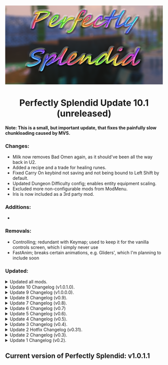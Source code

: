 <p align="center">
  <img src="https://github.com/SplendidAlakey/Perfectly-Splendid/blob/Perfectly-Splendid/images/banners/Perfectly_Splendid_2.png" width="720"
</p>

<h1 align="center"> Perfectly Splendid Update 10.1 (unreleased) <br>

#### Note: This is a small, but important update, that fixes the painfully slow chunkloading caused by MVS.

### Changes:

- Milk now removes Bad Omen again, as it should've been all the way back in U2.
- Added a recipe and a trade for healing runes.
- Fixed Carry On keybind not saving and not being bound to Left Shift by default.
- Updated Dungeon Difficulty config; enables entity equipment scaling.
- Excluded more non-configurable mods from ModMenu.
- Iris is now included as a 3rd party mod.

### Additions:

- 

### Removals: 

- Controlling; redundant with Keymap; used to keep it for the vanilla controls screen, which I simply never use
- FastAnim; breaks certain animations, e.g. Gliders', which I'm planning to include soon

### Updated: 

<details><summary>Updated all mods.</summary>

- BotanyPots
- BotanyTrees
- Cooking For Blockheads
- CraftingTweaks
- CraftPresence
- Create: Steam 'n' Rails
- Dungeon Difficulty
- Fabrication
- Iris
- Joy Of Painting
- libIPN
- MVS - Moog's Voyager Structures
- Runes
- Simply Swords
- Sleep Tight
- Spell Engine
- Spell Power Attribute
- Supplementaries
- Waystones
- Wizards
- Xaero's Maps

- Ore Variants

</details>

<details><summary>Update 10 Changelog (v1.0.1.0).</summary>

#### Note: This update adds a few new resource packs. If you'd like for them to apply automatically, delete your options.txt (will also reset keybinds!)

##### If your logs get a bit spammed with "Found reference to an unknown structure" after this update - it's safe to ignore. I'll filter that out when Quilt fixes Log Begone compatibility.

##### Not necessary, but recommended: download and drop [this file](https://www.curseforge.com/minecraft/mc-mods/qkl/download/4490417) into your mods folder after installing the pack. The pack will work just fine without it, but this is just an extra precaution for any potential issues with outdated Kotlin libraries.

### Changes:

- Brought back azalea boats from Aurora's Decorations, as the model issues have been fixed in ETF.
- Fixed modded bookshelves not providing any enchanting power.
- Updated Mob Variants config; adds new variants.
- Updated Universal Enchants config; made Wizards' enchantments exclusive to Wizards' gear with the exception of armour.
- Completely overhauled wizard merchants; sadly, existing ones will keep their original trades, with the exception of those, that never traded with you before (you can reroll those), so enjoy practically free trades if you've got one.
- Updated Wizards config; minor loot changes.
- Updated Naturalist config; adds new swamp mobs.
- Added Naturalist dragonflies to the Supplementaries' list of tickable mobs in jars.
- Updated SleepWarp config; now ticks block entities, but still doesn't tick mobs for performance reasons. If you experience performance drops during sleeping, set `tick_block_entities` to `false`.
- Updated Traveler's Backpack config; Pigmen can now spawn wearing backpacks.
- Very slightly increased the height boats can jump up to, so that you can jump over 1 full block on land (up from 0.25 to 0.35).
- Removed Everlasting Beef, Eternal Steak, Feral Claws and Fire Gauntlet artifacts. You'll keep the existing ones.
- Lowered most Artifacts' drop chances. Mimics are now not guaranteed to drop one either.
- Removed a few duplicate recipes, most notably mossy deepslate variants.
- Added stonecutter recipes for Mossier Deepslate blocks.
- Fixed a typo in cobbled mossy deepslate slabs ("SLab" -> "Slab").
- Removed recipes for Minekea's mossy basalt blocks in favour of Stoneworks, as Minekea's look too much like mossy deepslate blocks.
- Cartographer, Enderologist and Netherologist can now sell maps leading to the rarest structures in the pack.
- Disabled sneak + right-click on horses action opening their stats tooltip, because I couldn't make the saddleless GUI dark. If you'd like to re-enable it, it's in HorseStatsVanilla config.
- Dark mode button is not longer present in the main/pause menu and is only visible inside inventories.
- Excluded library mods from the resource loading screen.
- Added a couple more tips to the loading screens.
- Moved Fuzs mods' server configs from `defaultconfigs` to `config`.
- Minor changes to all scripts to be more readable.
- Updated Quilt Loader to 0.18.10.

### Additions:

- Carry On
     - Replaces Carrier for additional features; recommended setting the keybind to Shift/Sprint to avoid clashing with Improved Signs, as I can't seem to make it default
- Completionist Index; mostly added for myself, really, so I made it easy to ignore if you don't care about such stuff
     - Removed Minekea blocks, as there are simply too many
	 - Removed unobtainable items, including those that I disabled myself; if I missed any - let me know
- Create: Steam 'n' Rails
     - Collapsed REI entries
- Custom Villager Trades (Fabric); added in order to enhance some villagers' trades
- Entity Model Features (CEM)
- Mindful Darkness
     - Set dark mode off by default; enable in any inventory; uses roughly 30% darker GUI and the brightest text
- Mutant Monsters
     - Spawn weights for mutats are the following: 1 for creepers, 3 for endermen, 5 for skeletons and 8 for zombies; meaning all of them should be rare encounters, rather than regular spawns
- Permanent Sponges
     - Completely overhauled the recipes to make these sponges accessible late game
- Stoneworks
     - Collapsed REI entries
	 - Removed some duplicate recipes, but left most untouched, as they don't actually overlap and use different textures
- Supplemetaries Squared
     - Collapsed REI entries for Sacks
	 - Removed item shelves, as we already have plenty
- Transmog
     - Set to render in world and inventories; minimal tooltips

- Enhanced Boss Bars
- Fading Enchantment Glint
- Living Dragon
- Rainbow XP bar and ping
- Shield Corrections
- Vex Backport

### Removals: 

- Carrier; replaced by Carry On due to personal preference
- Custom Entity Models (CEM); replaced by Entity Model Features (EMF) for the new vex models
- Dark Mode Everywhere; replaced by Mindful Darkness, due to internal shaders negatively affecting REI, resource/data pack logos and world borders

- Better Boss Bars; replaced by Enhanced Boss Bars

### Updated: 

<details><summary>Updated all mods.</summary>

- Babies Forever
- Beautify
- Chunks Fade In
- Create
- Dave's Potioneering
- Dungeon Difficulty
- Easy Anvils
- Entity Texture Features
- Extended Drawers
- Farming For Blockheads
- Friends&Foes
- Inventory Profiles Next
- Iris
- libIPN
- KleeSlabs
- LootJS
- MC Dungeons Weapons
- Mob Variants
- Moog's Voyager Structures (MVS)
- Moonlight
- Mythic Mounts
- Naturalist
- Open Parties And Claims + Create Support
- Paginated Advancements
- Pehkui
- Projectile Damage Attribute
- PuzzlesLib
- Recipe Book Is Pain
- Repurposed Structures
- ServerCore
- Show Me Your Skin!
- Simple Voice Chat
- Sleep Tight
- Sleep Warp
- Structure Essentials
- Suggestion Tweaker
- Supplementaries
- The Bumblezone
- Traveler's Backpack
- When Dungeons Arise!
- Wizards
- Xaero's Maps

</details>

</details>

<details><summary>Update 9 Changelog (v1.0.0.0).</summary>

#### Note: This update mostly just brings every mod in the pack up-to-date.

### Changes:

- Create Deco mesh fences can now be diagonally connected (existing fences would need to be replaced for it to take effect).
- Drastically reduced the amount of runes, that can naturally spawn in wizards chests (down from 1-12 to 0-1).
- Replaced Guard Villagers Quilt with a newer version for Fabric; should have 0 issues, as they are identical, apart from the mod json format. This fixes putting swords into item frames.
- Removed IPN sorting buttons from Enchanting Infuser and Immersive Aircraft GUIs.
- Fixed the default zoom keybind being set to Y, instead of Z. Tut mir leid!
- Changed the default keybind for aircraft boosting from B to R.
- Changed the default keybind for switching to spell hotbar from Z to Y.
- Chunks will now use animations, when appearing, instead of just fading in (adjustable in the config).
- Updated Better Combat and Combat Roll configs.
- Some minor versioning and description changes. For more read [this](https://github.com/SplendidAlakey/Perfectly-Splendid/discussions/3).
- Updated Quilt Loader to 0.18.8.

### Additions:

- Backpacked
     - Framework
	 - Collapsed REI entries for backpack shelves
	 - Changed the backpack recipe to be closer to Traveler's Backpack requirements and not use rabbit hide
	 - Main differences between the packs are:
	      - Backpacked packs remain in the grave, when you die
		  - Backpacked packs are almost twice as large as Traveler's Backpack ones (91 vs 48 slots respectively)
		  - Traveler's Backpack packs include extra features, such as a built-in crafting table, fluid containers and sleeping bags
- Create: Extended Cogwheels Fabric
     - Collapsed REI entries
- CreateFabric&REIBugFix
- Mo' Structures
     - Adjusted spacing and separation settings to be more frequent, than WDA, but less frequent, than everything else
- Recipe Book is Pain; re-added now that the crashes have been fixed

- Repurposed Structures - Wizards Compat Datapack

### Removals: 

- 

### Updated: 

<details><summary>Updated all mods.</summary>

- Additional Banners
- Adorn
- Architectury
- Aurora's Decorations
- Awesome Dungeon: End
- Awesome Dungeon: Nether
- Blockus
- BotanyPots
- BotanyTrees
- Chunks fade in
- Comforts
- CraftPresence
- Create
- Create Deco Fabric
- Emotecraft
- Fabrication
- Guard Villagers
- Immersive Aircraft
- Immersive Armors
- Immersive Paintings
- Incendium
- Inventory Profiles Next
- Iris
- libIPN
- Log Begone
- LootJS
- MC Story Mode Armors
- MemoryLeakFix
- Moog's Voyager Structures (MVS)
- Moonlight
- No Resource Pack Warnings
- Open Parties and Claims
- Paginated Advancements
- Pehkui
- QSL
- Raised
- Recursive Resources
- Repurposed Structures
- ResourcefulLib
- Rhino
- Show Me Your Skin!
- Simple Copper Pipes
- Sleep Tight
- Smarter Farmers
- Styled Chat
- Stylish Effects
- Supplementaries
- The Bumblezone
- Tom's Simple Storage
- Traveler's Backpack
- Visual Workbench
- Wither Cage Fix
- Xaero's Maps
- XP Obelisk
- XP Obelisk Additions

- Repurposed Structures - Yung's Better Nether Fortress Compat Datapack

</details>

</details>

<details><summary>Update 8 Changelog (v0.9).</summary>

#### Note: Immersive Aircraft keybinds getting reset with Keymap is now fixed.

#### It is recommended you backup your options.txt outside of the game folder and delete it for all the changes to apply. Then re-apply any custom keybinds, if you had any.

### Changes:

- Changed default roll/dodge keybind from R to C.
- Added back compatibility between Wondrous Wilds, Naturalist and Supplementaries (glass jars); forgot to do that during the config transition in U7.
- Significantly increased the chances of Structory and Structory: Towers structures appearing in the world (down from maximum of up to 100k blocks apart to up to 30k). When Dungeons Arise structures should also spawn a bit more often (down from 150k to 50k).
- Increased the cost of re-rolling enchantments in the enchnating table from 1 to 32 lapis (for this to apply to existing worlds, delete your configs from `yourWorldFolder/serverconfig`).
- Blacklisted bats and bamboo creepers in Magnum Torches; this means they now can't spawn, if there's an amethyst magnum torch present. Also doubled the range of said torch (for this to apply to existing worlds, delete your configs from `yourWorldFolder/serverconfig`).
- Fixed a bug, that made items in invisible glow item frames invisible too (`inanimates_can_be_invisible` set to banned in Fabrication).
- Fixed a few woodcutter recipes not working.
- Fixed `twigs:polished_basalt_bricks` producing only 1 slab, when cut in a stonecutter.
- Fixed a lot of wall blocks sounding like glass, when broken (removed Why Does My Glass Sound Like That).
- Fixed a script to properly remove broken auto-generated Colorful Azalea models from Aurora's Decorations.
- Fixed Colorful Azaleas' wood not being compatible with Charm's woodcutter.
- Fixed Aurora's Decorations Colorful Azaleas recipes not working.
- Fixed Macaw's Trapdoors entries not getting collapsed in REI.
- Fixed a crash, that could happen, when nagivating Head Index's menus (temporarily removed 3D Skin Layers).
- Swapped AD's azalea boats for Ecologics' azalea boats, due to wrong models on AD part.
     - This is a bug, caused by ETF, not AD, as such, when ETF fixes it, I will revert back to AD models.
- Added flowering azalea wood recipes for Ecologics' items.
- Added a sandcastle recipe.
- Added a rainbow wool recipe.
- BetterEnd and Sod path blocks now also grant a x1.35 speed boost to be consistent with other path blocks.
- Removed IPN sorting buttons in straw statues' and armour stands' GUIs.
- Disabled Continuity glass pane culling fix resource pack, due to a texture bug.
- Added a bunch of actually useful tips to loading screens.
- Removed Awesome Dungeon settings datapacks, as there are now configs for it. The rarity of the structures should be pretty much the same, as before.
- Removed all breakable potions from Extra Alchemy, since vials are disabled already.
- Removed an endless rod recipe from Big Extras, as there already exists one in Minekea.
- Disabled a redundant fire aspect ignition feature from Bedrockify, as Enchancement already adds it.
- Updated BotanyPots compat datapack (removed Farmer's Delight stuff, as it has native support now).
- Removed `antiSpamDisabled` from default Carpet rules, due to Carpet TIS Additions removal.
- Disabled Terralith intro message; Nullscape and Incendium now don't have any to begin with.
- WIP: Added an optional tutorial structure called Bootcamp; to enable it navigate to `.minecraft/config/starterstructure.json5` and set `"shouldGenerateStructure": true`.
     - Why WIP? Because the way it generates is quite ugly at the moment, a few blocks fail to generate properly and generating entities is a bit iffy.
	 - Example blocks that fail to generate: item frames, paintings, linked chains and rotation speed controllers.
	 - What is it at all? A structure made by me, that showcases a lot of the mods in this pack, in case you'd like some basic introduction.
	 - If you opt in to generate the structure, it will spawn somewhere next to you on world creation. The entrance is at the front of the boot.
	 - You are encouraged to get through the entire structure without breaking any blocks, but I intentionally did not set protection on, in case you get stuck.
- Updated Quilt Loader to 0.18.5.

### Additions:

- Babies Forever by Roundaround;  included as an unmodified jar, as the mod is not hosted on CF, but is MIT licensed and is on the list of allowed 3rd party mods; if I receive a request from the developer to take it down - I will.
     - Original mod page can be found here: https://modrinth.com/mod/roundaround-babies-forever
- Better Nether Map by Jummit; included as an unmodified jar, as the mod is not hosted on CF, but is MIT licensed and is on the list of allowed 3rd party mods; if I receive a request from the developer to take it down - I will.
     - Original mod page can be found here: https://modrinth.com/mod/better-nether-map
- Boats go brr
- Integrated Stronghold; I'm leaving YUNG's Better Strongholds in as well, they can overlap a bit, but overall makes strongholds feel absolutely massive
     - Integrated API
	 - Integrated Stronghold - The Graveyard Integration; this is a datapack, but it will get downloaded into the resourcepacks folder, don't active it, it's purely for credit
- Macaw's Furniture
     - Collapsed REI entries
- Max Health Fix
- Resourceful Config; it's now required by Creeper Overhaul
- Resourceful Lib; it's now required by Handcrafted
- Rotation Locker by Beefox;  included as an unmodified jar, as the mod is not hosted on CF, but is Creative Commons licensed and is on the list of allowed 3rd party mods; if I receive a request from the developer to take it down - I will.
     - Original mod page can be found here: https://modrinth.com/mod/rotationlocker
- Sleep Tight
     - Mostly added for the sleep benefits, as such I pre-configured it to be singificantly easier, than by default. I might make it even easier, depending on how difficult the current iteration ends up being
	 - The benefits include: fully restoring HP and clearing all current effects, if you slept in the same bed for 7 days or more
	 - The downsides include: bed bugs might rarely spawn (5% chance) and sleeping in dark (or not spawn proofed) areas will most certainly not be safe
	 - The mod adds hammocks, which also exist in Comforts, but I will not be removing either, as they are different enough
	 - Note: using a bed will now simply make you lay in it, to actually sleep, hit space, while laying down, or sneak/crouch to get up
- Starter Structure; used for the optional Bootcamp structure spawn, does nothing by default
- Structure Essentials
- Trinkets Curios Theme
- YUNG's Better Nether Fortresses
     - Repurposed Structures - Yung's Better Nether Fortress Compat Datapack
- Wizards
     - Runes
     - Spell Engine
     - Spell Power Attribute
	 - Completely overhauled the recipes; runes, staffs and tier 1+ wands are gated behind netherite
	 - Drastically reduced the chances of any items appearing in loot chests (max 5%, min 2%)

All of the above mods, that are included as unmodified jars, will from now on be credited on the main page along with the rest of the extra credits.

### Removals: 

- Carpet TIS Addition
     - The only rule I used from that mod was `antiSpamDisabled` (Disable spamming checks on players, including: chat message cooldown, creative item drop cooldown)
- Recipe Book is Pain; 0.8.1 crashes with Tom's Simple Storage and 0.9.0 with Bag of Holding; will re-include once fixed
- Skin Layers 3D; causes a lockup, when viewing certain player skins, e.g. player heads obtained from Head Index menus or Miniblock Merchants
     - The issue has been fixed in 1.19.3 and there's a fixed build for 1.19.2 over at the mod's GitHub, which I will also include, if/when it gets published on CF
- Why Does My Glass Sound Like That; causes many non-glass blocks to sound like glass, when broken

### Updated: 

<details><summary>Updated all mods.</summary>

- Awesome Dungeon: End
- Awesome Dungeon: Nether
- Awesome Flooring
- Balm
- BetterCombat
- Blockus
- Bookshelf
- BotanyPots
- Capes
- Collective
- Colorful Azaleas
- CombatRoll
- Continuity
- Cooking For Blockheads
- Crafting Tweaks
- CraftPresence
- Creeper Overhaul
- Custom Entity Models
- Custom Portals
- Dave's Potioneering
- Display Case
- Dramatic Doors
- Easy Anvils
- Easy Magic
- Eating Animation
- Enchancement
- Enchanted Vertical Slabs
- Entity Texture Features
- Expanded Delight
- Extended Drawers
- Fabrication
- Farming For Blockheads
- Friends&Foes
- Handcrafted
- Hoe Tweaks
- Immediately Fast
- Immersive Aircraft
- Immersive Paintings
- Incendium
- Inventory Essentials
- Inventory Profiles Next
- Kiwi Lib
- libIPN
- LibraryFerret
- Lithium
- Macaw's Bridges
- Macaw's Doors
- Macaw's Roofs
- Macaw's Trapdoors
- Make Bubbles Pop
- MC Dungeons Armors
- MC Dungeons Weapons
- MC Story Mode Armors
- MemoryLeakFix
- Moonlight
- Nether Portal Fix
- Nullscape
- Open Parties And Claims
- Ping Wheel
- Player Animator
- QSL
- Random Bonemeal Flowers
- Repurposed Structures
- Roughly Enough Items
- Roughly Enough Professions
- Smaller Nether Portals
- Snowy Spirit
- Soul Fire'd
- Spiky Spikes
- Structory
- Structory: Towers
- Supplementaries
- Terralith
- The Bumblezone
- Tom's Simple Storage
- Traveler's Backpack
- Vanity Slots
- Visual Workbench
- Visuality
- Waystones
- Xaero's Maps
- YUNG's API
- YUNG's Better Desert Temples

- Glowing Ender Dragon
- Repurposed Structures - Better Ocean Monuments Compat Datapack
- Super Duper Vanilla Shaders
- Visual Shulker Labels

</details>

</details>

<details><summary>Update 7 Changelog (v0.8).</summary>

#### Note: The following enchantments are removed: homing, impact, acceleration. For more changes to enchantments, read [Enchancement's changelog](https://www.curseforge.com/minecraft/mc-mods/enchancement/files/4398115)

### Changes:

- Removed W.O.O.F. due to a crash, when sneak right-clicking on wolves. 
     - In my tests existing wolves didn't disappear, nor did the breeds change, but do make a backup, if you keep pet wolves, just in case. 
	 - Coloured leads will just turn into normal leads with a leftover tag.
     - Pet beds will definitely disappear.
- Enabled Aurora's Decorations' pet beds.
- BetterNether now natively tags ores, instead of via KubeJS.
- Slightly adjusted tougher mob variants to spawn deeper underground, less likely convert Nether mobs and far less likely spawn with bows.
- Updated Enchancement config.
- Reset Universal Enchants config.
- Recommend using GraalVM with its own optimization flags. Helps a lot with the initial game loading and worldgen times.
- Updated Quilt Loader to 0.18.2.

### Additions:

- 

### Removals: 

- W.O.O.F.; causes a crash, when opening the wolf interaction screen
     - Mine11lib; was only used by the above mod

### Updated: 

<details><summary>Updated all mods.</summary>

- Alternate Current
- Architectury
- BCLib
- BetterEnd
- BetterNether
- Blockus
- BotanyPots
- Chat Patches
- Chunks Fade In
- Collective
- Colorful Azaleas
- CombatRoll
- Create
- Create Deco Fabric
- Creeper Overhaul
- Do A Barrel Roll
- Dramatic Doors
- Dungeon Difficulty
- Dyed
- EnderChests
- Enchancement
- EntityCulling
- Entity Texture Features
- Fabrication
- Forge Config API Port
- Health Overlay
- Hoe Tweaks
- Immediately Fast
- Iris
- Just Mob Heads
- Kiwi
- MC Dungeons Armours
- MC Dungeons Artifacts
- MC Dungeons Weapons
- Mob Variants
- ModMenu
- Moonlight
- Omni-Hopper
- Passive Shield
- Pehkui
- Pickup Notifier
- QSL
- Raised
- Recipe Book Is Pain
- Repurposed Structures
- Roughly Enough Items
- ShetiPhianCore
- Shulker Drops Two
- Simply Swords
- Smaller Nether Portals
- Snowy Spirit
- Supplementaries
- The Bumblezone
- Tom's Simple Storage
- Traveler's Backpack
- Universal Enchants
- Wavey Capes
- Wondrous Wilds
- YUNG's API

- xali's Enchanted Books

</details>

</details>

<details><summary>Update 6 Changelog (v0.7)</summary>

#### Note: After this update your game folder will increase in size by ~650MB, this is due to the new Quilt Loader update, which creates transform cache on first launch

### Changes:

- Fixed a horrible bug, preventing players from interacting with entities (boats, villagers, traders, etc). The bug hopefully affected only Update 5, but I'm still sorry I missed something that important... (removed Fat Chicken).
- Removed creative flight bonus from lvl 4 beacons, due to the addition of quadrocopters. Note: currently the controls for all aircrafts constantly reset, to alleviate that, disable Keymap until the next update, as I'd rather not remove it.
- No longer reduce FPS to 1, when minimized. Alleviates an issue, that could cause initial game loading to take over 7min, if you minimized at any point during that time (changed DynamicFPS config).
- Regenerated Universal Enchants config. No actual changes, but if you customized anything be sure to redo it.
- Blacklisted Create Deco fences from connecting diagonally, due to invisible connections. Already placed mesh fences need to be replaced for it to stop connecting (added #diagonalfences:non_diagonal_fences tag).
- Default shader settings only: Drastically reduced emissive blocks intensity, so that redstone blocks, glow lichen and such aren't too bright (set EMISSIVE_INTENSITY=2 in shaders config).
- Fixed nether redstone ore not being affected by the extraction enchantment (added #c:ores tag).
- Reset the Dungeon Difficulty config to default values, due to the update. Some things might be less/more powerful, than before.
- Reset Simply Swords config to mostly default values, because the recipes are easier now.
- Updated BetterEnd, BetterNether, BetterCombat configs.
- Fixed tag scripts adding item tags, instead of block tags, oops...
- Colorful Azaleas tags are now added natively, rather than via KubeJS.
- Updated Quilt Loader to 0.18.1-beta.68. This completely fixes ModMenu stutter, but you will need extra 650MB of free space, due to newly introduced transform cache.
     - Note: Log Begone is temporarily not working with this Quilt Loader version

### Additions:

- Beautify
- Neat; Replaces Mob Plaques, I simply like it better
- Path under fence gates
- Voice Chat Interaction
- YetAnotherConfigLib (required by the new Chat Patches [formerly Where's My Chat History] version)

### Removals: 

- Fat Chicken (prevents players from interacting with entities)
- Mob Plaques (replaced by Neat, due to personal preference)

### Updated: 

<details><summary>Updated all mods.</summary>

- Armor Statues
- BE Style Wither
- Better Combat
- Better End
- Better Tridents
- Bookshelf
- Botany Pots
- Carpeted Stairs & Slabs
- Charm Of Undying
- Chat Patches (formerly Where's My Chat History)
- Chunks fade in
- Collective
- Colorful Azaleas
- CraftPresence
- Create
- Creeper Overhaul
- Dark Paintings
- Do A Barrel Roll
- Dramatic Doors
- Dynamic Music Updated
- Elytra Slot
- EnderChests
- Expanded Delight
- Extended Drawers
- Experience Bug Fix
- Fabrication
- Friends&Foes
- Immediately Fast
- Immersive Aircraft
- Immersive Armors
- Inventory Profiles Next
- KubeJS
- libIPN
- LootJS
- Macaw's Doors
- Macaw's Lights and Lamps
- Magnum Torch
- MC Dungeons Armors
- Mini Extras
- Mob Variants
- More Totems Of Undying
- Moonlight
- MultiBeds
- Open Parties And Claims
- Platforms
- Player Animator
- Polymer
- Reacharound
- Replanting Crops
- Roughly Enough Items
- Savage Ender Dragon
- Simple Copper Pipes
- Simple Voice Chat
- Simply Swords
- Smarter Farmers
- Snowy Spirit
- Spiky Spikes
- Straw Statues
- Supplementaries
- The Bumblezone
- Traveler's Backpack
- Universal Enchants
- Wavey Capes
- Xaero's Maps

- Repurposed Structures - Better Desert Temples Compat Datapack
- Xali's Enchanted Books

</details>

</details>

<details><summary>Update 5 Changelog (v0.6).</summary>

#### Note: Soul Fire'd mod changed soul fire id from "soulfired:soul_fire" to "minecraft:soul_fire"; shouldn't cause any issues, but check your soul fires after updating, just in case

### Changes:

- Drastically reduced the amount of mods ModMenu shows; if you don't see a mod in ModMenu - there's no in-game config for it
     - This was in an attempt to fix the massive stutter (26sec), that happens when you open mod menu; turns out the issue has to be fixed by Quilt
- Switched Quilt Loader to 0.17.9-beta.1 to fix the aforementioned stutter in ModMenu; that means the fancy error reporting window is gone for now
- Slightly increased the chances of Structory structures spawning
- Disabled slime animations from Better Animations Collection in favour of Luna Slimes
- Disabled default Continuity resource pack; you can now craft both connected and vanilla blocks
     - Note: this does not mean connected textures are gone now, only vanilla glass and bookshelves are
	 - To undo this, just enable the default Continuity resourcepack
- Disabled Earth2Java's mooblooms in favour of Friends&Foes mooblooms; your old mooblooms won't disappear
- Temporarily(?) disabled Bedrockify's reacharound placement, due to Reacharound mod update; practically affects nothing
- Adjusted When Dungeons Arise datapack settings for the new version; now should be a lot less spammy at spawn
- Removed useless GC flags from recommended JVM flags (flags used by G1GC)

### Additions:

- Friends&Foes Beekeeper's Hut
     - Adjusted spacing and separation settings to fit into the pack
- Friends&Foes Flowery Mooblooms
- Connected Blocks
     - Collapsed REI entries for glass
- Chunks Fade In
- Luna Slimes
- Make Bubbles Pop
- Structory: Towers
     - Adjusted spacing and separation settings to fit into the pack

### Removals: 

- 

### Updated: 

<details><summary>Updated all mods.</summary>

- Adorn
- Armor Statues
- Better Combat
- Block Limit Fix
- Botany Pots
- Carpet TIS Additions
- Carpeted Stairs & Slabs
- Clickable Advancements
- Collective
- CombatRoll
- Companion
- CraftPresence
- Critters and Companions
- Dark Paintings
- Dismount Entity
- Dungeon Difficulty
- Do A Barrel Roll
- Dynamic Music Updated
- Enchancement
- Entity Texture Features
- Farmer's Knives
- Fast Anim
- Forge Config API Port
- Friends & Foes
- Handcrafted
- Hoe Tweaks
- I Know What I'm Doing
- Immediately Fast
- Immersive Aircraft
- Immersive Armors
- Immersive Paintings
- Inventory Profiles Next
- Iris
- Just Mob Heads
- LambDynamicLights
- Leaves Be Gone
- libIPN
- Macaw's Windows
- Moonlight
- Passive Shield
- Paxi
- Pehkui
- Polymer
- Puzzle
- QSL
- Quilt Kotlin Libraries
- Radiant Gear
- Random Bonemeal Flowers
- Reacharound
- Replanting Crops
- Scaffolding Drops Nearby
- Show Me Your Skin!
- Shulker Drops Two
- Simple Voice Chat
- Simply Swords
- Smaller Nether Portals
- Snowy Spirit
- Sodium Extra
- Soul Fire'd
- Stack Refill
- Storage Labels
- Supplementaries
- The Bumblezone
- Tom's Simple Storage
- Traveler's Backpack
- Vanity Slots
- Visual Workbench
- When Dungeons Arise!
- Where's My Chat History
- XP Obelisk Additions

- Ore Variants
- Repurposed Structures Better Desert Temples Compat Datapack
- Repurposed Structures Better Ocean Monuments Compat Datapack

</details>

</details>

<details><summary>Update 4 Changelog (v0.5).</summary>

#### Note: Snow Day is gone from CF, might cause existing snowy leaves to disappear. If it's not actively snowing in your area, you can safely update.

### Changes:

- Fixed a crash, that would happen on first launch, if you've never installed the pack before (this is unrelated to the "crash" when you first install Quilt via JumpQuilt)
- Enabled the Nether Gauntlet boss and removed the recipe for the item it drops
     - The boss is now compatible with BetterCombat, but has twice more HP and armour
- Decreased the frequency at which Overworld bosses spawn a little; drastically increased the frequency at which the Nether Gauntlet spawns
- Disabled front third person view. This is a new option in Better Third Person mod, which totally makes sense
- Enabled the following fixes in Carpet Fixes (bugs, that were fixed in 1.19.3):
     - wrongPressurePlateHitboxFix true
     - shulkersAreLowerInChestBoatFix true
     - nbtDataDupeFix true
     - frogJumpsIgnoreTemptedFix true
     - deathTimeCorruptsMobsFix true
     - horseDupeFix true
     - chestBoatDupeFix true
- Re-enabled herringbone mangrove crafting table
- #c:ores tag is added natively by BCLib now, rather than KubeJS, which allowed me to make it compatible with Enchancement
- Aurora's Decorations stripped logs and wood now natively use appropriate tags, rather than via KubeJS
- Disabled right-click actions from Slight GUI Modifications
- Removed Charm's gold bars (duplicate)
- Fixed chat formatting not applying at all, thanks to Where's My Chat History update
- Updated Quilt Loader to 0.18.1-beta.25 (no user input required, unless you manually swapped out Forge for Quilt in your launcher)

### Additions:

- Block Limit Fix
- Carpet MiniTweaks
     - The following rules are enabled:
	   - villagersAlwaysConvert true, villagers will convert to zombies on any difficulty (I "enabled" it in one of the previous updates, but forgot that the mod wasn't in yet...)
	   - shaveSnowLayers true, you can shave snow layers with a shovel
	   - allChargedCreeperHeadsDrop true, instead of making just 1 random mob drop its head, charged creepers will now make all exploded mobs drop heads
	   - dyeableShearedSheep true, sheared sheep can be dyed just like regular sheep
	   - dyeableShulkers true, shulkers can be dyed and washed with a water bottle
	   - vexesNerf true, vexes will start dying once the invoker that summoned them dies
- Colormatic (was intended to be in since release, but past versions of TerraBlender caused a crash with it)
- Create Deco Fabric
     - Collapsed REI entries
	 - Adjusted some duplicate recipes as to not conflict with other mods
- Create: Extended Flywheels Fabric
     - Collapsed REI entries (the mod id is 'extendedflywheels', as such it won't show up when typing "@create" in REI)
- Handcrafted
     - Collapsed REI entries
- Inventory Essentials
- Keymap
     - I'm intentionally not providing a config for it, so that you can choose your own keyboard layout
- Leaves Be Gone
- Ping Wheel

### Removals: 

- Snow Day (gone from CurseForge)

### Updated: 

<details><summary>Updated all mods.</summary>

- Adorn
- Aurora's Decorations
- BCLib
- Better Combat
- Better Third Person
- Bosses Of Mass Destruction
- Botany Pots
- Botany Trees
- Chalk: Colorful Addon
- Dark Paintings
- Dave's Potioneering
- Do A Barrel Roll
- Dramatic Doors
- Dungeon Difficulty
- Ecologics
- Emotecraft
- Enchanted Vertical Slabs
- Enchantment Descriptions
- Fabrication
- Friends & Foes
- GeckoLib
- Inventory Profiles Next
- Immediately Fast
- KubeJS
- libIPN
- Log Begone
- LootR
- Macaw's Bridges
- Macaw's Fences and Walls
- Macaw's Roofs
- Macaw's Trapdoors
- Macaw's Windows
- Moonlight
- Open Parties and Claims
- Pehkui
- Polymer
- Quilt Kotlin Libraries
- Recipe Book Is Pain
- Roughly Enough Items
- Show Me Your Skin!
- Simple Voice Chat
- Snowy Spirit
- Stendhal
- Supplementaries
- TerraBlender
- Terralith
- Tom's Simple Storage
- Variant Bookshelves
- Variant Crafting Tables
- Where's My Chat History
- Xaero's Maps

- Chests Reimagined

</details>

</details>

<details><summary>Update 3 Changelog (v0.4).</summary>

#### Note: This update brings a big change to enchantments, as such some of them may disappear, make a backup just in case!
#### Some lightning rods might disappear after updating. I removed Oxidizing Lightning Rods, because Friends & Foes already adds them.
#### 1.19.3 is planned, waiting on all mods to update. My goal is to transition without corrupting worlds.

### Changes:

- Azalea chests, barrels, bookshelves and bookcases are now craftable.
- Backpacks will now display corresponding colours to the sleeping bags you used to craft it with.
- Disabled a lot of enchantments from MC Dungeons Armors, Artifacts and Weapons mods (those, that I consider to be too strong, irrelevant or duplicate).
- Made all chest boats craftable with modded chests (no texture changes, though).
- Added recipes for all guide books.
- Collapsed a bunch of REI entries.
- Added Create's toolbox and Wanderer's Catalogue to the IPN ignore list.
- Fixed an issue, where existing players would keep losing the probe note and Patchouli books on login.
- Removed some duplicate recipes (most notorious being basalt bricks).
- Removed stalagnate and mushroom fir benches and seat rests, due to broken textures.
- Removed Blockus' limestone recipes. The generation was already disabled since release to avoid confusion with Create.
- Removed gingerbread vertical slab, due to missing textures.
- Added missing tags to all Colorful Azaleas blocks.
- Shaders will now be on by default.
- Remove duplicate bee stinger from MCDW via its own config, rather than LootJS.
- Set strict priorities for all scripts.
- Updated Quilt Loader to 0.18.1-beta.23 (no user input required, unless you manually swapped out Forge for Quilt in your launcher).
- Changed recommended JVM arguments (now just using MC defaults, but with ShenandoahGC).

### Additions:

- Additional Mushroom Blocks
- Carpeted Stairs
- Create Chunkloading
- Critters and Companions
- Ecologics
     - Everything is disabled, apart from stackable moss
- Enchancement
     - The following existing and Enchancement's enchantments have been removed:
	      - "minecraft:lure" - now bundled with luck of the sea,
	      - "minecraft:loyalty" - all tridents now have loyalty by default,
	      - "minecraft:aqua_affinity",
	      - "minecraft:depth_strider" - both of these now exist as a single new enchantment amphibious,
	      - "betternether:ruby_fire" - replaced by molten, but BetterNether tools can still have it,
	      - "supplementaries:stasis" - I find it to be unfit for the pack,
	      - "enchancement:assimilation",
	      - "enchancement:buffet",
	      - "enchancement:wardenspine",
	      - "enchancement:chaos" - these 4 I find to be unfit for the pack,
	      - "bagofholding:preservation" - not needed, since we have graves,
	      - "farmersdelight:backstabbing" - redundant, due to shadow form.
	 - All tridents have loyalty
	 - Channeling works without thunder
	 - Fire aspect works like flint and steel
	 - Luck of the sea is bundled with lure
	 - Ender pearls don't hurt
	 - Channeling's thunder strike doesn't start fires or breaks blocks
	 - Tridents return from void
	 - The rest of the mod's settings are disabled; 
	 - I'd like to enable other tweaks, but, currently, that would not fit the pack, since we have Goblin Traders and such;
	   - However, truly unbreaking, single enchantment levels and 1 enchantment per item might come later down the line. Possibly when migrating to 1.20.
- Enchantment Descriptions
- Immersive Aircraft
     - Adjusted recipes to fit better into the pack
- Minekea
     - Certain auto-generated Aurora's Decorations blocks were removed due to broken textures
	 - Duplicate recipes removed
	 - Cobbled Endstone disabled
	 - The guide book will not be given on login, but you can craft it
	 - Added #c:buckets/honey tag to the bucket of honey, so it should work alongside Create and Bumblezone
	 - Collapsed REI entries
- Quilt Kotlin Libraries
- Universal Enchants
     - You will be able to apply any enchantment to almost anything; most OP combos disabled

- Ore Variants (should've been in since release, I somehow overlooked it)

### Removals: 

- Fabric Language Kotlin (replaced by QKL; no player facing changes)
- FixMySpawnR
     - Initially included to reduce the lag caused by large amounts of spawners, but massive dungeons sometimes take
	 - longer to complete, than it takes for spawners to run out (my setting was 10 in-game days)
- idwtialsimmoedm (replaced by Enchantment Descriptions, due to Enchancement)
- Oxidizing Lightning Rods (Friends & Foes already adds that feature)
- Tree Harvester (you now have to use a Lumberjack enchantment; no fast leaf decay at the moment, due to Snow Day)

- Dark Mode Everywhere Fix (stopped being a resourcepack, that only fixes missing GUI's and became a full dark GUI pack)

### Updated: 

<details><summary>Updated all mods.</summary>

- Architectury
- Ambient Sounds
- BCLib
- BetterCombat
- BetterEnd
- Blockus
- Bookshelf
- Bosses of Mass Destruction
- Botany Pots
- Carpet TIS Addition
- CraftPresence
- CreativeCore
- Collective
- CombatRoll
- Companion
- Conjuring
- Do A Barrel Roll
- Dungeon Difficulty
- Fabric Language Kotlin
- FerriteCore
- Friends & Foes
- GeckoLib
- Goblin Traders
- Ingredient Extension API
- Inventory Profiles Next
- Immediately Fast
- Immersive Paintings
- Iris
- Joy of Painting
- JumpyBoat
- KubeJS
- libIPN
- Lithium
- Log Begone
- LootR
- Macaw's Paths and Pavings
- Macaw's Windows
- Memory Leak Fix
- Mob Variants
- Mod Menu
- Moog's Voyager Structures
- Moonlight
- Nature's Compass
- Nyf's Spiders
- Open Parties and Claims
- owo
- Placeable Plants
- Polymer
- Polymorph
- QSL
- Random Bonemeal Flowers
- Reese's Sodium Options
- Recursive Resources
- Repurposed Structures
- Roughly Enough Items
- Projectile Damage Attribute
- Simple Voice Chat
- Snowy Spirit
- Sodium Extra
- Stendhal
- Straw Statues
- Supplementaries
- The Bumblezone
- Tom's Simple Storage
- Traveler's Backpack
- Variant Lanterns
- Xaero's Maps
- XP Obelisk
- XP Obelisk Additions

</details>

</details>

<details><summary>Update 2 Hotfix Changelog (v0.31).</summary>

<h1 align="center"> Perfectly Splendid Update 2 Hotfix <br>

#### Note: In order to fix a critical crash, Llamarama has been removed. 
#### This won't break anything, but if you had any modded Llamas, they will dissapear.
#### I'm sorry for that, it's my fault for not catching a critical crash, caused by a Llamarama + Naturalist combo earlier.

### Changes:

- Adjusted The Graveyard config to its Perfectly Splendid values. It got overriden by default values in the Update 2 and I didn't notice, sorry!
- Changed Tree Harvester mod not to automatically replant anything.
- Changed the Carrier keybind to Shift (if you use the modpack supplied config where Shift = sprint), as to not confict with Better Signs and Universal Graves.
- Disabled duplicate hunger/saturation bars in food tooltips.

### Additions:

- 

### Removals: 

- Llamarama (causes a crash, when Naturalist entities interact with llamarama:statue).
- Now Playing (seems to be what's causing "Index -1 out of bounds for length 129").

### Updated: 

<details><summary>Updated all mods.</summary>

- Bag Of Holding
- Roughly Enough Professions
- Supplementaries

</details>

</details>

<details><summary>Update 2 Changelog (v0.3).</summary>

<h1 align="center"> Perfectly Splendid Update 2 <br>

#### Note: Spice Of Fabric has been removed due to a crash with Create. Nothing should break, but do make a backup, just in case!
#### Open Parties and Claims requires a config reformat. If you were using a custom config, back it up!
#### This Update brings in the newest version of GeckoLib, meaning all animations now work properly with shaders.
#### If you would like for the updated resourcepacks to apply automatically, delete your options.txt.

### Changes:

- Hopefully, fixed an inconsistent crash, when opening chat. If you experience such a crash, and the log says
	- "Index -1 out of bounds for length 129", please, either leave a comment or open a GH issue.
	- Disabled Stendhal's chat utils. Signs, books etc still have them.
- Added a recipe for the Blazing Eye. I forgot, that the Nether Gauntlet boss is disabled, due to an incompatibility with BetterCombat, this is a compromise.
- Fixed another issue, that could randomly quadruple the Ender Dragon's HP.
- Fixed "air" blocks appearing in some stonecutter recipes.
- Fixed a crash, when searching "dep" in creative search (removed hardcodedSeaLevelFix rule).
- Fixed a crash, when using a hand crank to power mechanical press or a mixer above a basin with ingots (removed Spice Of Fabric).
- Fixed copper hopper recipe. It was correct with vanilla chests, but wrong with modded ones.
- Disabled "put items directly into inventory" feature from IPN, restoring vanilla behavior.
- Enabled locked slots feature. Right control enables/disables locking. Holding left control and left clicking on a slot will lock it.
- Added a recipe for Raid Horn. Difficult by design, see the recipe in REI.
- Added tags to horns (#c:horns and #c:copper_horns).
- Removed nether brass sconce, because the model is broken.
- Added #c:stripped_logs tag to Azalea and Jacaranda stipped logs.
- Added #c:stripped_wood tag to Azalea and Jacaranda stropped wood.
- Swapped tags for sturdy stones, based on a PR, made by magneticflux-.
- Removed Colorful Azalea benches and seat rests from Aurora's Decorations, due to broken textures.
- Added integration between Charm and Colorful Azaleas.
- Changed the way starting inventory debloat works, should work in Multiplayer now, if more than 1 player join at once. No effect on existing players.
- Fixed boats taking fall damage under certain conditions (boatsTakeFallDamageFix true).
- Changed game version to 1.19.2 in JumpQuilt to avoid accidentally updating to 1.19.3.

### Additions:

- Drink Beer
	1. Adjusted Keg recipe to use all barrel variants.
	2. Made a recipe for the squeaker.
- Guardians Galore
	1. Adjusted Blaze Bell recipe to use all chain variants.
- Smarter Farmers
	1. Made compatible with Farming for Blockheads.
- Takes a Pillage
	1. Random raids (sieges) are disabled.
	2. Golem replacement is disabled.
	3. Ravager horn is disabled (use Raid Horn).
	4. Spacing and separation is default, but, despite that, the structures are quite rare.
	5. Milk still removes bad omen.
- Variant Mobs
	1. Spiders have a chance to spawn as Black Spiders below Y30.
	2. Zombies have a chance to spawn as Forgotten below Y20.
	3. Skeletons have a chance to spawn as Undead Warriors below Y10.
	4. Creepers have a chance to spawn as Cave Creepers below Y0.
	5. All of the above are tougher variants of vanilla mobs.

### Removals: 

- Chat Up! (Where's My Chat History already does the same).
- Spice Of Fabric (due to the aforementioned crash with Create).

### Updated: 

<details><summary>Updated all mods.</summary>

- Blockus
- Botany Trees
- Carpet TIS Additions
- Create
- CreativeCore
- Comforts
- Complete Config
- Connectible Chains
- Cull Leaves
- Customizable Elytra
- Dave's Potioneering
- Extended Drawers
- Falling Leaves
- Farmer's Delight
- Forge Config API Port
- Friends and Foes
- GeckoLib
- HorseInBoat
- Iris
- Immersive Armors
- Incendium
- Kaffee's Dual Ride
- KubeJS
- LibIPN
- LootJS
- ModMenu
- Moonlight
- Mythic Mounts
- Open Parties and Claims
- owo
- Patchouli
- QSL
- Simple Copper Pipes
- Sodium Extra
- Straw Statues
- Supplementaries
- The Bumblezone
- The Graveyard
- Towns and Towers
- Trinkets
- Utility Belt
- Variant Barrels
- Variant Bookshelves
- Variant Crafting Tables
- Variant Composters
- Variant Grindstones
- Wondrous Wilds

- Chests Reimagined
- Eating Animations+

</details>

</details>

<details><summary>Update 1 Changelog (v0.2).</summary>

<h1 align="center"> Perfectly Splendid Update 1 <br>

#### Note: if updating from v0.1, delete Towns and Towers from .minecraft/config/paxi/datapacks.

#### If you would like for the new resosurce packs to apply automatically, delete your options.txt. Otherwise, add it manually in video settings.

### Changes:

- Aurora's Decorations blocks are now craftable, using Charm's woodcutter.
- Added mod compatibility between Charm and all other modded wood types.
- Fixed bees not entering hives (beeDupeFix rule removed).
- Allowed for some mobs from Wondrous Wilds to be captured in Supplementaries' jars.
- Disabled fireflies from Naturalist (Wondrous Wilds already adds fireflies).
- Fixed an error, resulting in the Ender Dragon having x4 HP (**intended:** x2 HP).
- Fixed modded bows and crossbows visually not having any projectiles (removed **By Design** mod).
- Allowed some Mythic Mounts to spawn in BetterNether and Promenade biomes.
- Drastically reduced the chances for a Mythic Mount to spawn (the most common is 40, the least common is 1).
- Reworked bundle crafting recipes. To craft a bundle, simply form a bucket shape with wool. Each colour works. "Vanilla" recipe has been removed, use rainbow wool to craft it ;)
- Allowed using coloured bundles with upgrade tokens.
- Made it so that villagers always convert to zombies, regardless of the difficulty setting, in case you aren't playing on Hard.
- Removed duplicate bamboo recipes from Twigs, sorry for that!
- Added compatibility between Bamboo Everything, Twigs and Blockus.
- Removed duplicate crimson and warped chests/barrels.
- Unified chests and barrels with appropriate tags.
- Made almost all recipes, that use chests, utilize tags, if they didn't before. This means modded chests will work with almost all recipes now.
- The One Probe will no longer give players a note at spawn. If you've already got one, you'll keep it. And you will still be able to craft it, if need be.
- Fixed Visual Traveler's Titles resource pack not applying when first installing the pack or resetting options.txt.
- Removed Supplementaries' wrench, use Create's one. Also hid Additional Additions' wrench from REI (the recipe was already disabled).
- Hid Supplementaries' blackboard from REI (the recipe was already disabled, use Aurora's Decorations' boards).
- Removed Towns and Towers datapack. There's now a config file with the same exact values.
- Nerfed Sai (**old:** 2 positive DMG, 0 negative DMG; **new:** 0 positive DMG, 1 negative DMG).
- Farmer's Delight knives no longer inherit BetterCombat systems.
- Slightly change IPN integration hints (some inventories will use player inventory only buttons, instead of none at all).
- Added missing translation strings for Supplementaries item groups.
- Fixed Player Plates translation strings for item groups.
- Fixed a typo in rei_integrations script, that resulted in some items not getting hidden.
- Significantly reduced chances of skeletons carrying quivers (**old:** 20%; new: 5%).
- Slightly buffed stats, that looted gear gets in the Nether (**old:** x1.2 AP, +2 HP, x1.3-1.5 DMG, x1.3-1.5 PDMG; **new:** x1.2-2.0 AP, +1.5-2.0 HP, x1.3-1.6 DMG, x1.3-1.7 PDMG).
- Slightly rebalanced all Nether enemies (**old:** +2 AP, x1.4-1.5 HP, x2 XP; **new:** +1.5-2.0 AP, x1.5-2.0 HP, x2.5 XP).
- Buffed all enemies in the End (**old:** vanilla values; **new:** x2.0-3.0 HP, +2-5 AP).
- Buffed stats, that looted gear gets in the End (**old:** x1.5 AP, +4 HP, x1.8-2.0 DMG, x1.8-2.0 PDMG; **new:** x1.5-2.0 AP, +4-5 HP, x1.5-3.0 DMG, x2.0-3.0 PDMG).
- Gave a tiny buff to all looted weapons' stats across all dimensions (**old:** x1.1 DMG, x1.1 PDMG for rares, x1.2 DMG, x1.2 PDMG for epics; **new:** x1.1-1.15 DMG, x1.1-1.15 PDMG for rares, x1.2-1.35 DMG, x1.2-1.35 PDMG for epics).

### Additions:

- Animated Colored Axolotls.
- Better Boss Bars.
- Better MCDX.
- Create.
- Create Support for Open Parties and Claims.
- Charm Fixer (added as a precaution, as I'm using some owo lib mods and not using any GUI parts of Charm).
- Dark Mode Everywhere Fix.
- Eating Animations+.
- Flower Pots+.
- Glowing Ender Dragon.
- idwtialsimmoedm. _this should've been included in v0.1, I don't know why it wasn't..._
- Miniblock Merchants.
- Open Parties and Claims.
- Rainglow.
- Styled Chat.
- Styled Nicknames.
- Styled Player List.
- Smooth Font.
- Visual Shulker Labels.

### Removals: 

- By Design (due to the aforementioned bug with modded bows/crossbows).
- Enhanced Block Entities (no longer needed with Create).

### Updated: 

<details><summary>Updated all mods.</summary>

- Annotated DI
- Ambient Sounds
- BetterNether
- BCLib
- Blockus
- BotanyPots
- CraftPresence
- Collective
- CullLeaves
- Dark Mode Everywhere
- Do A Barrel Roll
- Easy Anvils
- Entity Texture Features
- Expanded Delight
- Fabric Language Kotlin
- Farmer's Knives
- Fireplace Lib
- Inventory Profiles Next
- Iris
- Just Mob Heads
- KubeJS
- LibIPN
- Lithium
- LootJS
- Moonlight
- No Chat Reports
- Paintings++
- Player Animation Lib
- Polymorph
- QSL
- Raised
- Random Bonemeal Flowers
- Repurposed Structures
- Rhino
- Roughly Enough Items
- ShetiPhianCore
- Simple Voice Chat
- Simply Swords
- Snowy Spirit
- Sodium Extra
- Supplementaries
- Talk Bubbles
- The Bumblezone
- The Graveyard Biomes
- TooltipFix
- Towns and Towers
- Traveler's Backpack
- Tree Harvester
- Utility Belt
- Wolves Of Other Furs
- WhereIsIt
- Where's My Chat History
- Xaero's Maps

- Repurposed Structures - Better Desert Temples Compat Datapack
- Repurposed Structures - Better Ocean Monuments Compat Datapack
- Repurposed Structures - Better Witch Huts Compat Datapack
- Repurposed Structures - Farmer's Delight Compat Datapack
- Repurposed Structures - Friends and Foes Compat Datapack
- Repurposed Structures - More Villagers Compat Datapack

</details>

</details>

</details>

## Current version of Perfectly Splendid: v1.0.1.1